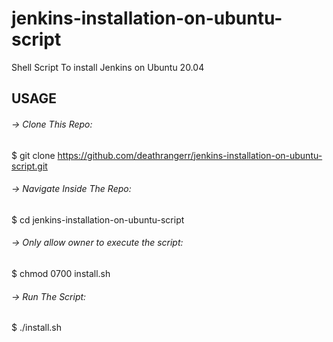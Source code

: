 # jenkins-installation-on-ubuntu-script
Shell Script To install Jenkins on Ubuntu 20.04

## USAGE

###### -> Clone This Repo:
$ git clone  https://github.com/deathrangerr/jenkins-installation-on-ubuntu-script.git

###### -> Navigate Inside The Repo:
$ cd jenkins-installation-on-ubuntu-script

###### -> Only allow owner to execute the script:
$ chmod 0700 install.sh

###### -> Run The Script:
$ ./install.sh
